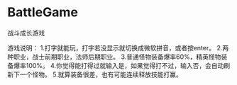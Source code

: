 # BattleGame
战斗成长游戏

游戏说明：
1.打字就能玩，打字若没显示就切换成微软拼音，或者按enter。
2.两种职业，战士前期职业，法师后期职业。
3.普通怪物装备爆率60%，精英怪物装备爆率100%。
4.你觉得能打得过就输入是，如果觉得打不过，输入否，会自动刷新下一个怪物。
5.就算装备很差，也有可能连续释放技能打赢。
